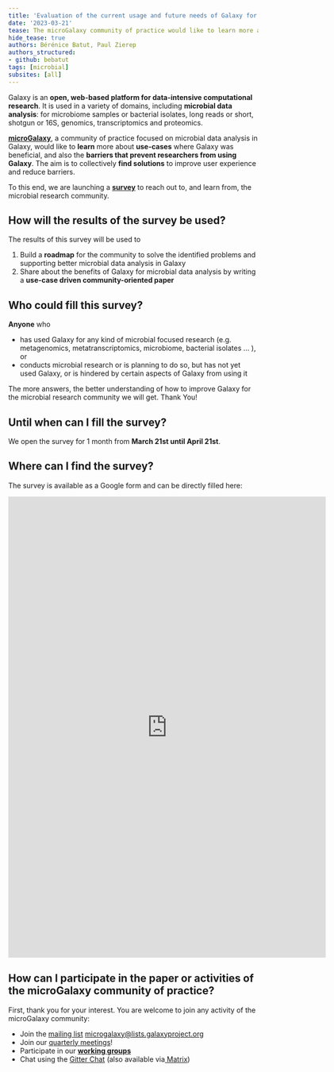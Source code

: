 ```yaml
---
title: 'Evaluation of the current usage and future needs of Galaxy for microbial data analysis - We need your Help!'
date: '2023-03-21'
tease: The microGalaxy community of practice would like to learn more about use-cases where Galaxy was beneficial, and also the barriers that prevent researchers from using Galaxy. The aim is to collectively find solutions to improve user experience and reduce barriers. To this end, we are launching a survey to reach out to, and learn from, the microbial research community.
hide_tease: true
authors: Bérénice Batut, Paul Zierep
authors_structured:
- github: bebatut
tags: [microbial]
subsites: [all]
---
```


Galaxy is an **open, web-based platform for data-intensive computational research**. It is used in a variety of domains, including **microbial data analysis**: for microbiome samples or bacterial isolates, long reads or short, shotgun or 16S, genomics, transcriptomics and proteomics.

**[microGalaxy](/projects/microbial/#microgalaxy-community)**, a community of practice focused on microbial data analysis in Galaxy, would like to **learn** more about **use-cases** where Galaxy was beneficial, and also the **barriers that prevent researchers from using Galaxy**. The aim is to collectively **find solutions** to improve user experience and reduce barriers.

To this end, we are launching a **[survey](https://forms.gle/QZ6tzZ2uRpayuSVSA)** to reach out to, and learn from, the microbial research community.

## How will the results of the survey be used?

The results of this survey will be used to
1. Build a **roadmap** for the community to solve the identified problems and supporting better microbial data analysis in Galaxy
2. Share about the benefits of Galaxy for microbial data analysis by writing a **use-case driven community-oriented paper**

## Who could fill this survey?

**Anyone** who
* has used Galaxy for any kind of microbial focused research (e.g. metagenomics, metatranscriptomics, microbiome, bacterial isolates … ), or
* conducts microbial research or is planning to do so, but has not yet used Galaxy, or is hindered by certain aspects of Galaxy from using it

The more answers, the better understanding of how to improve Galaxy for the microbial research community we will get. Thank You!

## Until when can I fill the survey?

We open the survey for 1 month from **March 21st until April 21st**.

## Where can I find the survey?

The survey is available as a Google form and can be directly filled here:

<iframe src="https://docs.google.com/forms/d/e/1FAIpQLSdRQ_6KUfZSk9C9KOGNwKve6gigFvMxToonWEJpkqQZN_pSNg/viewform?embedded=true" width="640" height="929" frameborder="0" marginheight="0" marginwidth="0">Loading…</iframe>

## How can I participate in the paper or activities of the microGalaxy community of practice?

First, thank you for your interest. You are welcome to join any activity of the microGalaxy community:
* Join the [mailing list](https://lists.galaxyproject.org/lists/microgalaxy.lists.galaxyproject.org/) [microgalaxy@lists.galaxyproject.org](mailto:microgalaxy@lists.galaxyproject.org)
* Join our [quarterly meetings](https://docs.google.com/document/d/13VjcUjStuIp7bK29e74k8Nqb7N4lmVcg1ioArEWr254/edit#)!
* Participate in our **[working groups](/projects/microbial/#working-groups)**
* Chat using the [Gitter Chat](https://gitter.im/galaxyproject/microGalaxy) (also available via[ Matrix](https://matrix.to/#/#galaxyproject_microGalaxy:gitter.im))
